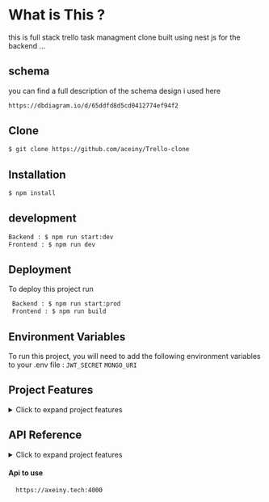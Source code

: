 # What is This ?

this is full stack trello task managment clone built using nest js for the backend ...

## schema

you can find a full description of the schema design i used here

```bash
https://dbdiagram.io/d/65ddfd8d5cd0412774ef94f2
```

## Clone

```bash
$ git clone https://github.com/aceiny/Trello-clone
```

## Installation

```bash
$ npm install
```

## development

```bash
Backend : $ npm run start:dev
Frontend : $ npm run dev
```

## Deployment

To deploy this project run

```bash
 Backend : $ npm run start:prod
 Frontend : $ npm run build
```

## Environment Variables

To run this project, you will need to add the following environment variables to your .env file :
`JWT_SECRET`
`MONGO_URI`

## Project Features

<details>
<summary>Click to expand project features</summary>

**User Authentication :**

- Allow users to sign up, log in, and log out. Use authentication to secure user-specific data and actions.
- Allow users to update account informations

**Boards:**

- Create boards.
- View all boards a user has access to.
- Update board details (name, description, etc.).
- Delete boards (with appropriate permissions).

**Lists:**

- Create lists within a board.
- Reorder lists within a board.
- Update list details (name, color, etc.).
- Delete lists (with appropriate permissions).

**Cards:**

- Create cards within a list.
- Drag and drop cards between lists.
- Update card details (name, description, due date, etc.).
- Assign users to cards.
- Add labels to cards.
- Add attachments to cards.
- Add comments to cards.
- Delete cards (with appropriate permissions).

**Real-time Updates**: Use WebSockets or a similar technology to provide real-time updates when changes are made to boards, lists, or cards.

**Collaboration:**

- Allow multiple users to collaborate on the same board.
- Implement permissions to control who can view, edit, and delete boards, lists, and cards.

**Search**: Implement a search functionality to quickly find boards, lists, or cards based on keywords.

**Notifications:**

- Notify users of important events (e.g., when they are added to a board, when a card is assigned to them, etc.).
- Allow users to manage their notification settings.

**Archiving**: Allow users to archive boards, lists, or cards to keep their workspace organized.

**Activity Log**: Keep a log of all actions performed on boards, lists, and cards, allowing users to track changes and revert if needed.

**Mobile Responsiveness**: Ensure the application is responsive and usable on mobile devices.

**Data Backup**: Implement regular backups to prevent data loss.

**Performance Optimization**: Optimize the application for performance, especially for operations involving large numbers of boards, lists, or cards.

</details>

## API Reference

<details> 
<summary>Click to expand project features</summary>

#### Signup new user

```http
POST /auth/signup
```

| Parameter   | Type     |
| :---------- | :------- |
| `Username`  | `string` |
| `Passsword` | `string` |

#### Login user

```http
GET /auth/login
```

| Parameter   | Type     |
| :---------- | :------- |
| `Username`  | `string` |
| `Passsword` | `string` |

#### Get all user boards

```http
GET /board  'require auth'
```

| Parameter | Type |
| :-------- | :--- |
| ``        | ``   |

#### Get Board by ID

```http
GET /board/:id  'require auth'
```

| Parameter | Type     |
| :-------- | :------- |
| `id`      | `string` |

#### Create Board

```http
POST /board  'require auth'
```

| Parameter | Type       |
| :-------- | :--------- |
| `board`   | `BoardDto` |

#### Update Board

```http
PUT /board/:id  'require auth'
```

| Parameter | Type     |
| :-------- | :------- |
| `id`      | `string` |
| `board`   | `Board`  |

#### Delete Board

```http
DELETE /board/:id  'require auth'
```

| Parameter | Type     |
| :-------- | :------- |
| `id`      | `string` |

#### Get All Lists by Board ID

```http
GET /list/all/:boardId  'require auth'
```

| Parameter | Type     |
| :-------- | :------- |
| `boardId` | `string` |

#### Get List by ID

```http
GET /list/:id  'require auth'
```

| Parameter | Type     |
| :-------- | :------- |
| `Id`      | `string` |

#### Create List

```http
POST /list/:boardId  'require auth'
```

| Parameter | Type      |
| :-------- | :-------- |
| `boardId` | `string`  |
| `list`    | `ListDto` |

#### Reorder List

```http
POST /list/:listId/:boardId  'require auth'
```

| Parameter  | Type     |
| :--------- | :------- |
| `listId`   | `string` |
| `boardId`  | `string` |
| `position` | `number` |

#### Update List

```http
PUT /list/:id  'require auth'
```

| Parameter | Type      |
| :-------- | :-------- |
| `id`      | `string`  |
| `list`    | `ListDto` |

#### Delete List

```http
DELETE /list/:id  'require auth'
```

| Parameter | Type     |
| :-------- | :------- |
| `id`      | `string` |

#### Get Cards by List ID

```http
GET /card/all/:listId  'require auth'
```

| Parameter | Type     |
| :-------- | :------- |
| `listId	`  | `string` |

#### Get Card by ID

```http
GET /card/all/:listId  'require auth'
```

| Parameter | Type     |
| :-------- | :------- |
| `cardId`  | `string` |

#### Create Card

```http
POST /card/:listId  'require auth'
```

| Parameter | Type      |
| :-------- | :-------- |
| `listId`  | `string`  |
| `card`    | `CardDto` |

#### Reorder Card

```http
POST /card/:cardId/:listId  'require auth'
```

| Parameter  | Type     |
| :--------- | :------- |
| `cardId`   | `string` |
| `listId`   | `string` |
| `position` | `number` |

#### Update Card

```http
PUT /card/:cardId  'require auth'
```

| Parameter | Type            |
| :-------- | :-------------- |
| `cardId`  | `string`        |
| `card`    | `CardUpdateDto` |

#### Delete Card

```http
DELETE /card/:cardId  'require auth'
```

| Parameter | Type     |
| :-------- | :------- |
| `cardId`  | `string` |

</details>

#### Api to use 

```http
  https://axeiny.tech:4000
```
